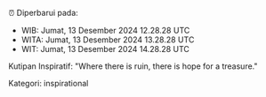 ⏰ Diperbarui pada:
- WIB: Jumat, 13 Desember 2024 12.28.28 UTC
- WITA: Jumat, 13 Desember 2024 13.28.28 UTC
- WIT: Jumat, 13 Desember 2024 14.28.28 UTC

Kutipan Inspiratif:
"Where there is ruin, there is hope for a treasure."


Kategori: inspirational

